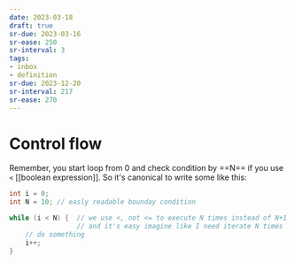 ```yaml
---
date: 2023-03-18
draft: true
sr-due: 2023-03-16
sr-ease: 250
sr-interval: 3
tags:
- inbox
- definition
sr-due: 2023-12-20
sr-interval: 217
sr-ease: 270
---
```


# Control flow

Remember, you start loop from 0 and check condition by ==N== if you use `<`
[[boolean expression]]. So it's canonical to write some like this:

```c
int i = 0;
int N = 10; // easly readable bounday condition

while (i < N) {  // we use <, not <= to execute N times instead of N+1
                 // and it's easy imagine like I need iterate N times
    // do something
    i++;
}
```